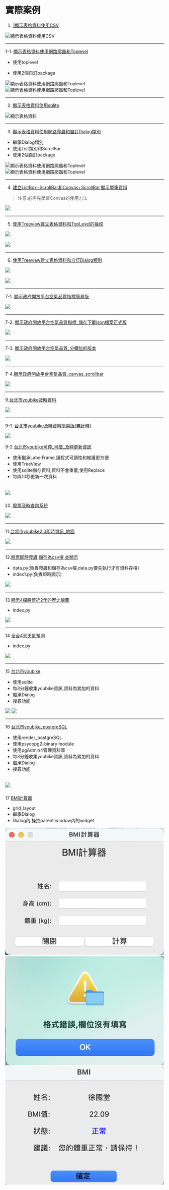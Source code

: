 # 實際案例

1. [1顯示表格資料使用CSV](./1顯示表格資料使用CSV/sample1_displayCSV_Grid.py)

![顯示表格資料使用CSV](./images/pic1.png)

---

1-1. [顯示表格資料使用網路爬蟲和Toplevel](./1-1爬蟲和使用Toplevel/main.py)

- 使用toplevel
  
- 使用2個自訂package

![顯示表格資料使用網路爬蟲和Toplevel](./images/pic1-1-1.png)
![顯示表格資料使用網路爬蟲和Toplevel](./images/pic1-1-2.png)


---


2. [顯示表格資料使用sqlite](./2顯示表格資料使用sqlite/sample2_displayTable_sqlite.py)

![顯示表格資料](./images/pic1.png)

---

3. [顯示表格資料使用網路爬蟲和自訂Dialog類別](./1-2爬蟲和使用自訂Dialog/main.py)

- 繼承Dialog類別
- 使用List類別和ScrollBar
- 使用2個自訂package

![顯示表格資料使用網路爬蟲和Toplevel](./images/pic1-2-1.png)
![顯示表格資料使用網路爬蟲和Toplevel](./images/pic1-2-2.png)

---



4. [建立ListBox+ScrollBar和Convas+ScrollBar,顯示單筆資料](./4listBox_ScrollBar_Convas/sample4_displayOneRow_listbox.py)
> 注意:必需先學習Convas的使用方法

![](./images/pic2.png)

---

5. [使用Treeview建立表格資料和TopLevel的操控](./5treeView_topLevel/sample5_displayTable_TreeView_topLevel.py)

![](./images/pic4.png)

![](./images/pic5.png)

---

6. [使用Treeview建立表格資料和自訂Dialog類別](./6treeview和自訂Dialog類別/sample6_displayTable_TreeView_Dialog.py)

![](./images/pic4.png)

![](./images/pic6.png)

---

7-1. [顯示政府開放平台空氣品質指標簡易版](./7顯示政府開放平台空氣品質指標簡易版/sample8_顯示目前空氣品質.py)

![](./images/pic7.png)

---

7-2. [顯示政府開放平台空氣品質指標_儲存下載json檔案正式版](./7-2顯示政府開放平台空氣品質指標正式版/main.py)

![](./images/pic8.png)

---

7-3. [顯示政府開放平台空氣品質_分欄位的版本](./空氣品質指標aqi_csv_多欄位版/main.py)

![](./空氣品質指標aqi_csv_多欄位版/images/pic1.png)

---

7-4.[顯示政府開放平台空氣品質_canvas_scrollbar](./空氣品質指標aqi_csv_canvas_scrollbar/main.py)

![](./空氣品質指標aqi_csv_canvas_scrollbar/images/pic1.png)

---


9.[台北市youbike及時資料](./台北市youbike/index.py)

![](./images/pic9.png)

---

9-1. [台北市youbike及時資料簡易版(無計時)](./簡易版youbike/youbikeOfTaipei.py)

![](./簡易版youbike/images/pic1.png)

9-2 [台北市youbike可停_可借_及時更新資訊](./台北市youbike1/youbike.py)

 - 使用繼承LabelFrame,讓程式可讀性和維護更方便
 - 使用TreeView
 - 使用sqlite儲存資料,資料不會重覆,使用Replace
 - 每隔10秒更新一次資料

![](./台北市youbike1/images/pic1.png)
---


10. [股票及時查詢系統](./10-1台灣證券交易所及時股票查詢系統/main.py)

![](./images/pic10.png)

---

11.[台北市youbike2.0即時資訊_地圖](./11台北市youbike2.0_地圖/main.py)

![](./images/pic11.png)

---

12.[股票即時爬蟲,儲存為csv檔,並顯示](./12_13即時存csv檔,顯示線圖/index1.py)
 - data.py(負責爬蟲和儲存為csv檔,data.py要先執行才有資料存檔)
 - index1.py(負責即時顯示)

![](./images/pic12.png)

---

13 [顯示4檔股票近2年的歷史線圖](./12_13即時存csv檔,顯示線圖/index1.py)
- index.py

![](./images/pic13.png)

---

14 [全台4天天氣預測](./14全台4天天氣預測/index.py)
- index.py

![](./images/pic14.png)

---

15 [台北市youbike](./15台北市youbike/index.py)
- 使用sqlite
- 每3分鐘收集youbike資訊,資料為累加的資料
- 繼承Dialog
- 搜尋功能

![](./images/pic15.png)
![](./images/pic16.png)

---

16 [台北市youbike_postgreSQL](./16台北youbike_postgreSQL/index.py)
- 使用render_postgreSQL
- 使用psycopg2-binary module
- 使用pgAdmin4管理資料庫
- 每3分鐘收集youbike資訊,資料為累加的資料
- 繼承Dialog
- 搜尋功能

![](./images/pic15.png)
---

17 [BMI計算器](./17BMI計算器/index.py)

- grid_layout
- 繼承Dialog
- Dialog內,操控parent window內的widget

![](./images/pic17_1.png)
![](./images/pic17_2.png)
![](./images/pic17_3.png)
